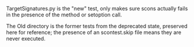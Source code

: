 TargetSignatures.py is the "new" test, only makes sure scons actually
fails in the presence of the method or setoption call.

The Old directory is the former tests from the deprecated state,
preserved here for reference; the presence of an scontest.skip file
means they are never executed.
